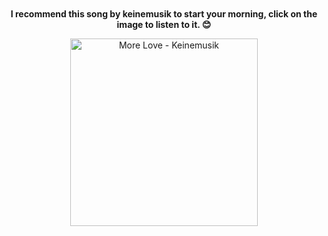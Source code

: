 <div align="center" style="margin-top: 50px; margin-bottom: 50px;">

**I recommend this song by keinemusik to start your morning, click on the image to listen to it. 😊**

<a href="https://open.spotify.com/intl-es/track/70ofkwt6aIb4bPQ51OQMQO?si=5e20666bcf5e4047">
    <img src="https://i.scdn.co/image/ab67616d00001e02e0cc562977affaa7477aab6b" alt="More Love - Keinemusik" width="300px">
</a>

</div>
